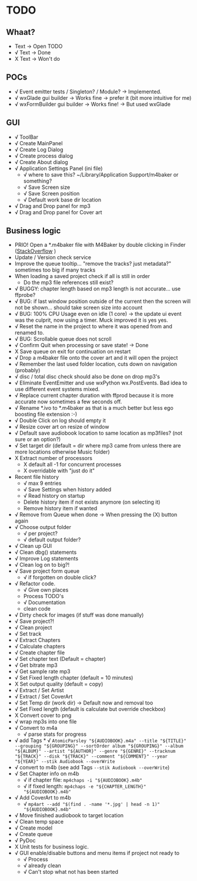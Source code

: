 # TODO

## Whaat?

* Text -> Open TODO
* √ Text -> Done
* X Text -> Won't do

## POCs

* √ Event emitter tests / Singleton? / Module? -> Implemented.
* √ wxGlade gui builder -> Works fine -> prefer it (bit more intuitive for me)
* √ wxFormBuilder gui builder -> Works fine! -> But used wxGlade

## GUI

* √ ToolBar
* √ Create MainPanel
* √ Create Log Dialog
* √ Create process dialog
* √ Create About dialog
* √ Application Settings Panel (ini file)
  * √ where to save this? ~/Library/Application Support/m4baker or something?
  * √ Save Screen size
  * √ Save Screen position
  * √ Default work base dir location
* √ Drag and Drop panel for mp3
* √ Drag and Drop panel for Cover art

## Business logic

* PRIO! Open a *.m4baker file with M4Baker by double clicking in
  Finder ([StackOverflow](https://stackoverflow.com/questions/66554480/is-there-a-way-to-associate-a-filetype-to-my-pyinstaller-build-wxpython-app) )
* Update / Version check service
* Improve the queue tooltip... "remove the tracks? just metadata?" sometimes too big if many tracks
* When loading a saved project check if all is still in order
  * Do the mp3 file references still exist?
* √ BUGGY: chapter length based on mp3 length is not accurate... use ffprobe?
* √ BUG: if last window position outside of the current then the screen will not be shown... should take screen size
  into account
* √ BUG: 100% CPU Usage even on idle (1 core) -> the update ui event was the culprit, now using a timer. Muck improved
  it is yes yes.
* √ Reset the name in the project to where it was opened from and renamed to.
* √ BUG: Scrollable queue does not scroll
* √ Confirm Quit when processing or save state! -> Done
* X Save queue on exit for continuation on restart
* √ Drop a m4baker file onto the cover art and it will open the project
* √ Remember the last used folder location, cuts down on navigation (probably)
* √ disc / total disc check should also be done on drop mp3's
* √ Eliminate EventEmitter and use wxPython wx.PostEvents. Bad idea to use different event systems mixed.
* √ Replace current chapter duration with ffprod because it is more accurate now sometimes a few seconds off.
* √ Rename *.ivo to *.m4baker as that is a much better but less ego boosting file extension :-)
* √ Double Click on log should empty it
* √ Resize cover art on resize of window
* √ Default save audiobook location to same location as mp3files? (not sure or an option?)
* √ Set target dir (default = dir where mp3 came from unless there are more locations otherwise Music folder)
* X Extract number of processors
  * X default all -1 for concurrent processes
  * X overridable with "just do it"
* Recent file history
  * √ max 9 entries
  * √ Save Settings when history added
  * √ Read history on startup
  * Delete history item if not exists anymore (on selecting it)
  * Remove history item if wanted
* √ Remove from Queue when done -> When pressing the (X) button again
* √ Choose output folder
  * √ per project?
  * √ default output folder?
* √ Clean up GUI
* √ Clean dbg() statements
* √ Improve Log statements
* √ Clean log on to big?!
* √ Save project form queue
  * √ if forgotten on double click?
* √ Refactor code.
  * √ Give own places
  * Process TODO's
  * √ Documentation
  * clean code
* √ Dirty check for images (if stuff was done manually)
* √ Save project?!
* √ Clean project
* √ Set track
* √ Extract Chapters
* √ Calculate chapters
* √ Create chapter file
* √ Set chapter text (Default = chapter)
* √ Get bitrate mp3
* √ Get sample rate mp3
* √ Set Fixed length chapter (default = 10 minutes)
* X Set output quality (default = copy)
* √ Extract / Set Artist
* √ Extract / Set CoverArt
* √ Set Temp dir (work dir) -> Default now and removal too
* √ Set Fixed length (default is calculate but override checkbox)
* X Convert cover to png
* √ wrap mp3s into one file
* √ Convert to m4a
  * √ parse stats for progress
* √ add Tags
  *
  √ `AtomicParsley "${AUDIOBOOK}.m4a" --title "${TITLE}" --grouping "${GROUPING}" --sortOrder album "${GROUPING}" --album "${ALBUM}" --artist "${AUTHOR}" --genre "${GENRE}" --tracknum "${TRACK}" --disk "${TRACK}" --comment "${COMMENT}" --year "${YEAR}" --stik Audiobook --overWrite`
* √ convert to m4b (see add Tags `--stik Audiobook --overWrite`)
* √ Set Chapter info on m4b
  * √ if chapter file: `mp4chaps -i "${AUDIOBOOK}.m4b"`
  * √ if fixed length: `mp4chaps -e "${CHAPTER_LENGTH}" "${AUDIOBOOK}.m4b"`
* √ Add CoverArt to m4b
  * √ `mp4art --add "$(find . -name '*.jpg' | head -n 1)" "${AUDIOBOOK}.m4b"`
* √ Move finished audiobook to target location
* √ Clean temp space
* √ Create model
* √ Create queue
* √ PyDoc
* X Unit tests for business logic.
* √ GUI enable/disable buttons and menu items if project not ready to
  * √ Process
  * √ already clean
  * √ Can't stop what not has been started
